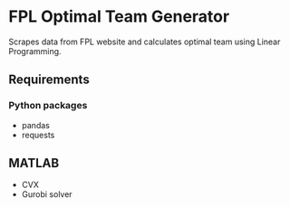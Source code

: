 # FPL Optimal Team Generator
Scrapes data from FPL website and calculates optimal team using Linear Programming.

## Requirements
### Python packages
- pandas
- requests

## MATLAB
- CVX
- Gurobi solver
